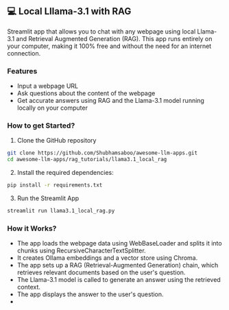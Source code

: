 ## 💻 Local Lllama-3.1 with RAG
Streamlit app that allows you to chat with any webpage using local Llama-3.1 and Retrieval Augmented Generation (RAG). This app runs entirely on your computer, making it 100% free and without the need for an internet connection.


### Features
- Input a webpage URL
- Ask questions about the content of the webpage
- Get accurate answers using RAG and the Llama-3.1 model running locally on your computer

### How to get Started?

1. Clone the GitHub repository

```bash
git clone https://github.com/Shubhamsaboo/awesome-llm-apps.git
cd awesome-llm-apps/rag_tutorials/llama3.1_local_rag
```
2. Install the required dependencies:

```bash
pip install -r requirements.txt
```
3. Run the Streamlit App
```bash
streamlit run llama3.1_local_rag.py
```

### How it Works?

- The app loads the webpage data using WebBaseLoader and splits it into chunks using RecursiveCharacterTextSplitter.
- It creates Ollama embeddings and a vector store using Chroma.
- The app sets up a RAG (Retrieval-Augmented Generation) chain, which retrieves relevant documents based on the user's question.
- The Llama-3.1 model is called to generate an answer using the retrieved context.
- The app displays the answer to the user's question.
- 
